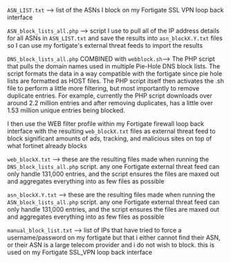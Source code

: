 ```ASN_LIST.txt``` --> list of the ASNs I block on my Fortigate SSL VPN loop back interface

```ASN_block_lists_all.php``` --> script I use to pull all of the IP address details for all ASNs in ```ASN_LIST.txt``` and save the results into ```asn_blockX.Y.txt``` files so I can use my fortigate's external threat feeds to import the results

```DNS_block_lists_all.php``` COMBINED with ```webblock.sh```--> The PHP script that pulls the domain names used in multiple Pie-Hole DNS block lists. The script formats the data in a way compatible with the fortigate since pie hole lists are formatted as HOST files. The PHP script itself then activates the .sh file to perform a little more filtering, but most importantly to remove duplicate entries. For example, currently the PHP script downloads over around 2.2 million entries and after removing duplicates, has a little over 1.53 million unique entries being blocked. 

I then use the WEB filter profile within my Fortigate firewall loop back interface with the resulting ```web_blockX.txt``` files as external threat feed to block significant amounts of ads, tracking, and malicious sites on top of what fortinet already blocks

```web_blockX.txt``` --> these are the resulting files made when running the ```DNS_block_lists_all.php``` script. any one Fortigate external threat feed can only handle 131,000 entries, and the script ensures the files are maxed out and aggregates everything into as few files as possible

```asn_blockX.Y.txt``` --> these are the resulting files made when running the ```ASN_block_lists_all.php``` script. any one Fortigate external threat feed can only handle 131,000 entries, and the script ensures the files are maxed out and aggregates everything into as few files as possible

```manual_block_list.txt``` --> list of IPs that have tried to force a username/password on my fortigate but that i either cannot find their ASN, or their ASN is a large telecom provider and i do not wish to block. this is used on my Fortigate SSL_VPN loop back interface
